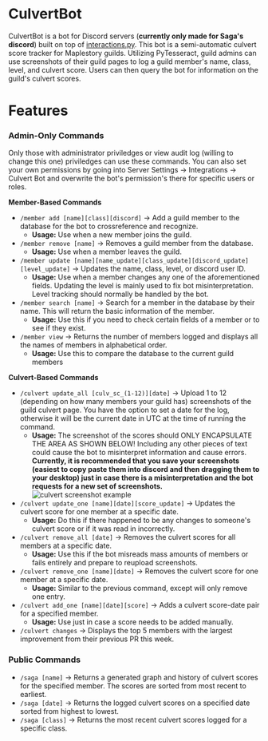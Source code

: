 # CulvertBot
CulvertBot is a bot for Discord servers (__currently only made for Saga's discord__) built on top of [interactions.py](https://interactions-py.github.io/interactions.py/). This bot is a semi-automatic culvert score tracker for Maplestory guilds. Utilizing PyTesseract, guild admins can use screenshots of their guild pages to log a guild member's name, class, level, and culvert score. Users can then query the bot for information on the guild's culvert scores.

# Features

### Admin-Only Commands
Only those with administrator priviledges or view audit log (willing to change this one) priviledges can use these commands. You can also set your own permissions by going into Server Settings -> Integrations -> Culvert Bot and overwrite the bot's permission's there for specific users or roles.

__Member-Based Commands__

* `/member add [name][class][discord]` -> Add a guild member to the database for the bot to crossreference and recognize.
    * __Usage:__ Use when a new member joins the guild.
* `/member remove [name]` -> Removes a guild member from the database.
    * __Usage:__ Use when a member leaves the guild.
* `/member update [name][name_update][class_update][discord_update][level_update]` -> Updates the name, class, level, or discord user ID.
    * __Usage:__ Use when a member changes any one of the aforementioned fields. Updating the level is mainly used to fix bot misinterpretation. Level tracking should normally be handled by the bot.
* `/member search [name]` -> Search for a member in the database by their name. This will return the basic information of the member.
    * __Usage:__ Use this if you need to check certain fields of a member or to see if they exist.
* `/member view` -> Returns the number of members logged and displays all the names of members in alphabetical order.
    * __Usage:__ Use this to compare the database to the current guild members

__Culvert-Based Commands__

* `/culvert update_all [culv_sc_(1-12)][date]` -> Upload 1 to 12 (depending on how many members your guild has) screenshots of the guild culvert page. You have the option to set a date for the log, otherwise it will be the current date in UTC at the time of running the command.
    * __Usage:__ The screenshot of the scores should ONLY ENCAPSULATE THE AREA AS SHOWN BELOW! Including any other pieces of text could cause the bot to misinterpret information and cause errors. __Currently, it is recommended that you save your screenshots (easiest to copy paste them into discord and then dragging them to your desktop) just in case there is a misinterpretation and the bot requests for a new set of screenshots.__ 
        ![culvert screenshot example](https://i.imgur.com/7OdK6Ko.png)
* `/culvert update_one [name][date][score_update]` -> Updates the culvert score for one member at a specific date.
    * __Usage:__ Do this if there happened to be any changes to someone's culvert score or if it was read in incorrectly.
* `/culvert remove_all [date]` -> Removes the culvert scores for all members at a specific date.
    * __Usage:__ Use this if the bot misreads mass amounts of members or fails entirely and prepare to reupload screenshots.
* `/culvert remove_one [name][date]` -> Removes the culvert score for one member at a specific date.
    * __Usage:__ Similar to the previous command, except will only remove one entry.
* `/culvert add_one [name][date][score]` -> Adds a culvert score-date pair for a specified member.
    * __Usage:__ Use just in case a score needs to be added manually.
* `/culvert changes` -> Displays the top 5 members with the largest improvement from their previous PR this week.

### Public Commands
* `/saga [name]` -> Returns a generated graph and history of culvert scores for the specified member. The scores are sorted from most recent to earliest.
* `/saga [date]` -> Returns the logged culvert scores on a specified date sorted from highest to lowest.
* `/saga [class]` -> Returns the most recent culvert scores logged for a specific class.